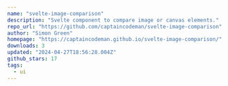 ```yaml
---
name: "svelte-image-comparison"
description: "Svelte component to compare image or canvas elements."
repo_url: "https://github.com/captaincodeman/svelte-image-comparison"
author: "Simon Green"
homepage: "https://captaincodeman.github.io/svelte-image-comparison/"
downloads: 3
updated: "2024-04-27T18:56:28.004Z"
github_stars: 17
tags: 
  - ui
---
```

